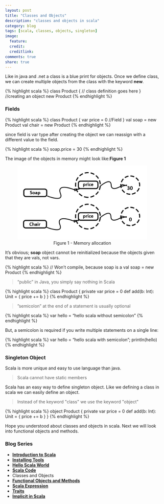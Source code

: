 ```yaml
---
layout: post
title: "Classes and Objects"
description: "classes and objects in scala"
category: blog
tags: [scala, classes, objects, singleton]
image:
  feature:
  credit:
  creditlink:
comments: true
share: true
---
```


Like in java and .net a class is a blue print for objects. Once we define class, we can create multiple objects from the class with the keyword **new**.

{% highlight scala %}
class Product {
    // class definition goes here
}
//creating an object
new Product
{% endhighlight %}

### Fields

{% highlight scala %}
class Product {
    var price = 0 //Field
}
val soap = new Product
val chair = new Product
{% endhighlight %}

since field is var type after creating the object we can reassign with a different value to the field.

{% highlight scala %}
soap.price = 30
{% endhighlight %}

The image of the objects in memory might look like:**Figure 1**

<figure style="text-align: center;">
  <a href="/blog/scala-blog-series/class-memory.png"><img src="/blog/scala-blog-series/class-memory.png" alt="image"></a>
  <figcaption>Figure 1 - Memory allocation</figcaption>
</figure>

It’s obvious; **soap** object cannot be reinitialized because the objects given that they are vals, not vars.

{% highlight scala %}
// Won’t compile, because soap is a val
 soap = new Product
{% endhighlight %}

>“public” in Java, you simply say nothing in Scala

{% highlight scala %}
class Product {
    private var price = 0
    def add(b: Int): Unit = {
      price += b
}
}
{% endhighlight %}

>”semicolon” at the end of a statement is usually optional

{% highlight scala %}
var hello = “hello scala without semicolon”
{% endhighlight %}

But, a semicolon is required if you write multiple statements on a single line:

{% highlight scala %}
var hello = “hello scala with semicolon”; println(hello)
{% endhighlight %}

### Singleton Object

Scala is more unique and easy to use language than java.

>Scala cannot have static members

Scala has an easy way to define singleton object. Like we defining a class in scala we can easily define an object.

>Instead of the keyword "class" we use the keyword "object"

{% highlight scala %}
object Product {
    private var price = 0
    def add(b: Int): Unit = {
      price += b
}
}
{% endhighlight %}

Hope you understood about classes and objects in scala. Next we will look into functional objects and methods.

### Blog Series
* [**Introduction to Scala**](/articles/introduction-to-scala/)
* [**Installing Tools**](/blog/installing-tools/)
* [**Hello Scala World**](/blog/hello-scala-world/)
* [**Scala Code**](/blog/scala-code/)
* Classes and Objects
* [**Functional Objects and Methods**](/blog/functinal-objects-methods/)
* [**Scala Expression**](/blog/scala-expression/)
* [**Traits**](/blog/trait/)
* [**Implicit in Scala**](/blog/implicit/)